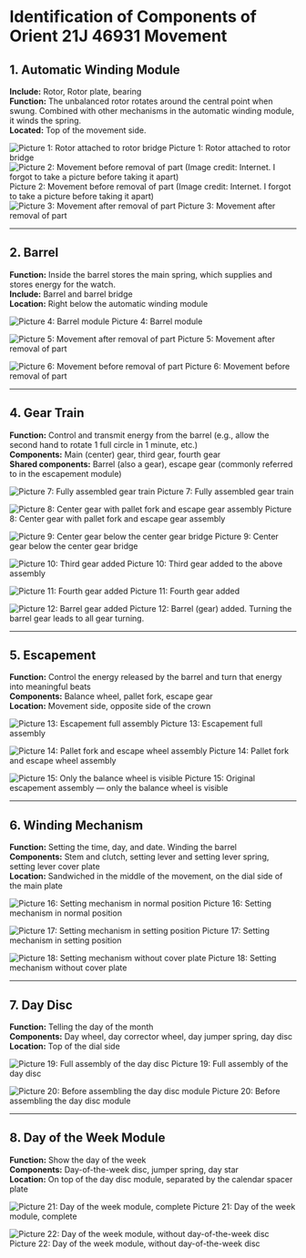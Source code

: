 # Identification of Components of Orient 21J 46931 Movement

## 1. Automatic Winding Module
**Include:** Rotor, Rotor plate, bearing  
**Function:** The unbalanced rotor rotates around the central point when swung. Combined with other mechanisms in the automatic winding module, it winds the spring.  
**Located:** Top of the movement side.

![Picture 1: Rotor attached to rotor bridge](https://github.com/user-attachments/assets/3102a2d8-8238-48ba-a1b4-e1e575f669db)
Picture 1: Rotor attached to rotor bridge
![Picture 2: Movement before removal of part (Image credit: Internet. I forgot to take a picture before taking it apart)](https://github.com/user-attachments/assets/3102a2d8-8238-48ba-a1b4-e1e575f669db)
Picture 2: Movement before removal of part  (Image credit: Internet. I forgot to take a picture before taking it apart)
![Picture 3: Movement after removal of part](https://github.com/user-attachments/assets/f69c7553-d1e9-4711-8b6a-d73f6ab3a216)
Picture 3: Movement after removal of part

---

## 2. Barrel
**Function:** Inside the barrel stores the main spring, which supplies and stores energy for the watch.  
**Include:** Barrel and barrel bridge  
**Location:** Right below the automatic winding module

![Picture 4: Barrel module](https://github.com/user-attachments/assets/579d46cf-f3e5-46f9-b2e6-a6770ded2624)
Picture 4: Barrel module

![Picture 5: Movement after removal of part](https://github.com/user-attachments/assets/f69c7553-d1e9-4711-8b6a-d73f6ab3a216)
Picture 5: Movement after removal of part

![Picture 6: Movement before removal of part](https://github.com/user-attachments/assets/77d67c34-72a8-43ec-a576-82fe03466eda)
Picture 6: Movement before removal of part

---

## 4. Gear Train
**Function:** Control and transmit energy from the barrel (e.g., allow the second hand to rotate 1 full circle in 1 minute, etc.)  
**Components:** Main (center) gear, third gear, fourth gear  
**Shared components:** Barrel (also a gear), escape gear (commonly referred to in the escapement module)

![Picture 7: Fully assembled gear train](https://github.com/user-attachments/assets/77d67c34-72a8-43ec-a576-82fe03466eda)
Picture 7: Fully assembled gear train

![Picture 8: Center gear with pallet fork and escape gear assembly](https://github.com/user-attachments/assets/d2a39da5-463c-4829-aa2f-cf3fcac5ef60)
Picture 8: Center gear with pallet fork and escape gear assembly

![Picture 9: Center gear below the center gear bridge](https://github.com/user-attachments/assets/378c41c4-4723-46c5-b221-5738ebb348d5)
Picture 9: Center gear below the center gear bridge

![Picture 10: Third gear added](https://github.com/user-attachments/assets/d8a03c8d-9a25-41af-93af-a78a6c56fb7d)
Picture 10: Third gear added to the above assembly

![Picture 11: Fourth gear added](https://github.com/user-attachments/assets/c0f1906d-af6f-4817-9008-f6c794e89353)
Picture 11: Fourth gear added

![Picture 12: Barrel gear added](https://github.com/user-attachments/assets/5a67a0b5-115d-4d49-a25e-6d146f34b46a)
Picture 12: Barrel (gear) added. Turning the barrel gear leads to all gear turning.

---

## 5. Escapement
**Function:** Control the energy released by the barrel and turn that energy into meaningful beats  
**Components:** Balance wheel, pallet fork, escape gear  
**Location:** Movement side, opposite side of the crown

![Picture 13: Escapement full assembly](https://github.com/user-attachments/assets/86893163-bb3e-4db4-9647-a071a85b9c02)
Picture 13: Escapement full assembly

![Picture 14: Pallet fork and escape wheel assembly](https://github.com/user-attachments/assets/2b15e1ef-d954-4f5e-8eca-d82a2e23fd97)
Picture 14: Pallet fork and escape wheel assembly

![Picture 15: Only the balance wheel is visible](https://github.com/user-attachments/assets/9f6e4e25-ce38-4b93-9c9b-4c732bb1b1b9)
Picture 15: Original escapement assembly — only the balance wheel is visible

---

## 6. Winding Mechanism
**Function:** Setting the time, day, and date. Winding the barrel  
**Components:** Stem and clutch, setting lever and setting lever spring, setting lever cover plate  
**Location:** Sandwiched in the middle of the movement, on the dial side of the main plate

![Picture 16: Setting mechanism in normal position](https://github.com/user-attachments/assets/17bbac91-627a-4a17-b27e-ed9eee8c4902)
Picture 16: Setting mechanism in normal position

![Picture 17: Setting mechanism in setting position](https://github.com/user-attachments/assets/09516bfc-8c92-4551-8ae9-1f9a848233ee)
Picture 17: Setting mechanism in setting position

![Picture 18: Setting mechanism without cover plate](https://github.com/user-attachments/assets/66a9a8d3-a5d2-473d-bbb6-1665f4da55a6)
Picture 18: Setting mechanism without cover plate

---

## 7. Day Disc
**Function:** Telling the day of the month  
**Components:** Day wheel, day corrector wheel, day jumper spring, day disc  
**Location:** Top of the dial side

![Picture 19: Full assembly of the day disc](https://github.com/user-attachments/assets/96e47ed1-30ee-465b-a100-a6ca98f39061)
Picture 19: Full assembly of the day disc

![Picture 20: Before assembling the day disc module](https://github.com/user-attachments/assets/17bbac91-627a-4a17-b27e-ed9eee8c4902)
Picture 20: Before assembling the day disc module

---

## 8. Day of the Week Module
**Function:** Show the day of the week  
**Components:** Day-of-the-week disc, jumper spring, day star  
**Location:** On top of the day disc module, separated by the calendar spacer plate

![Picture 21: Day of the week module, complete](https://github.com/user-attachments/assets/0b010f80-7ed2-47aa-97a8-7ba00b84a114)
Picture 21: Day of the week module, complete

![Picture 22: Day of the week module, without day-of-the-week disc](https://github.com/user-attachments/assets/d0f050e0-d3db-4b22-8e67-3bfdd431b1a7)
Picture 22: Day of the week module, without day-of-the-week disc
